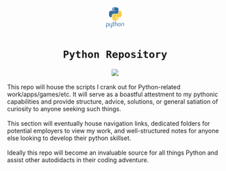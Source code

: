 <p align="center">
<img width="50" height="50" src="https://raw.githubusercontent.com/devicons/devicon/1119b9f84c0290e0f0b38982099a2bd027a48bf1/icons/python/python-original-wordmark.svg"/>
  </p>
<h1 align="center"><code>Python Repository</code></h1>
<p align="center">
  <img width="250 height="150" src="https://memegenerator.net/img/instances/73217225.jpg"/>
</p>
                                                                                         
<p>This repo will house the scripts I crank out for Python-related work/apps/games/etc. It will serve as a boastful attestment to my pythonic capabilities and provide structure, advice, solutions, or general satiation of curiosity to anyone seeking such things.<br><br>This section will eventually house navigation links, dedicated folders for potential employers to view my work, and well-structured notes for anyone else looking to develop their python skillset.<br><br>Ideally this repo will become an invaluable source for all things Python and assist other autodidacts in their coding adventure.</p>
